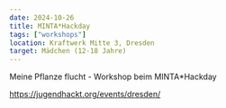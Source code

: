 ```yaml
---
date: 2024-10-26
title: MINTA*Hackday
tags: ["workshops"]
location: Kraftwerk Mitte 3, Dresden
target: Mädchen (12-18 Jahre)
---
```


Meine Pflanze flucht - Workshop beim MINTA\*Hackday

https://jugendhackt.org/events/dresden/
